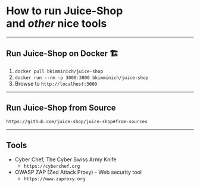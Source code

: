 # How to run Juice-Shop<br>and _other_ nice tools

---

## Run Juice-Shop on Docker 🏗

1. `docker pull bkimminich/juice-shop` <!-- .element: style="font-size:0.9em"-->
2. `docker run --rm -p 3000:3000 bkimminich/juice-shop` <!-- .element: style="font-size:0.9em"-->
3. Browse to `http://localhost:3000` <!-- .element: style="font-size:0.9em"-->

---

## Run Juice-Shop from Source

`https://github.com/juice-shop/juice-shop#from-sources` <!-- .element: style="font-size:0.9em"-->

---

## Tools

- Cyber Chef,  The Cyber Swiss Army Knife
  - `https://cyberchef.org`
- OWASP ZAP (Zed Attack Proxy) - Web security tool
  - `https://www.zaproxy.org`
